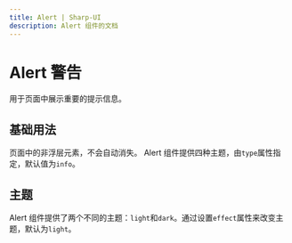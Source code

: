 ```yaml
---
title: Alert | Sharp-UI
description: Alert 组件的文档
---
```


# Alert 警告
用于页面中展示重要的提示信息。

## 基础用法
页面中的非浮层元素，不会自动消失。
Alert 组件提供四种主题，由`type`属性指定，默认值为`info`。

<preview path="../demo/Alert/Basic.vue" title="基础用法" description="Alert组件的基础用法" />

## 主题
Alert 组件提供了两个不同的主题：`light`和`dark`。通过设置`effect`属性来改变主题，默认为`light`。

<preview path="../demo/Alert/Theme.vue" title="主题" description="Alert 组件提供了两个不同的主题：`light`和`dark`。" />